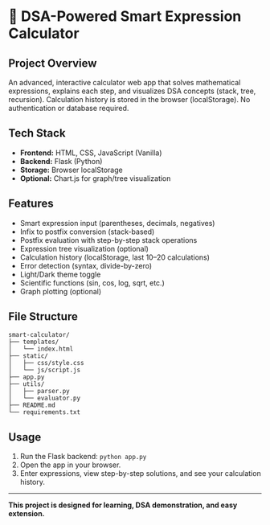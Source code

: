 # 🧠 DSA-Powered Smart Expression Calculator

## Project Overview
An advanced, interactive calculator web app that solves mathematical expressions, explains each step, and visualizes DSA concepts (stack, tree, recursion). Calculation history is stored in the browser (localStorage). No authentication or database required.

## Tech Stack
- **Frontend:** HTML, CSS, JavaScript (Vanilla)
- **Backend:** Flask (Python)
- **Storage:** Browser localStorage
- **Optional:** Chart.js for graph/tree visualization

## Features
- Smart expression input (parentheses, decimals, negatives)
- Infix to postfix conversion (stack-based)
- Postfix evaluation with step-by-step stack operations
- Expression tree visualization (optional)
- Calculation history (localStorage, last 10–20 calculations)
- Error detection (syntax, divide-by-zero)
- Light/Dark theme toggle
- Scientific functions (sin, cos, log, sqrt, etc.)
- Graph plotting (optional)

## File Structure
```
smart-calculator/
├── templates/
│   └── index.html
├── static/
│   ├── css/style.css
│   └── js/script.js
├── app.py
├── utils/
│   ├── parser.py
│   └── evaluator.py
├── README.md
└── requirements.txt
```

## Usage
1. Run the Flask backend: `python app.py`
2. Open the app in your browser.
3. Enter expressions, view step-by-step solutions, and see your calculation history.

---

**This project is designed for learning, DSA demonstration, and easy extension.** 